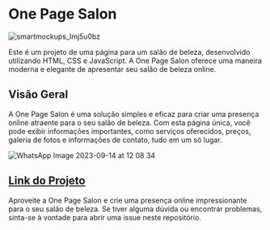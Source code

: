 # One Page Salon
![smartmockups_lmj5u0bz](https://github.com/Luizhdevs/onepage/assets/138630678/863f4eae-7fd6-40d5-88bd-b45f3f94de57)
<p>Este é um projeto de uma página para um salão de beleza, desenvolvido utilizando HTML, CSS e JavaScript. A One Page Salon oferece uma maneira moderna e elegante de apresentar seu salão de beleza online.</p>

## Visão Geral
<p>A One Page Salon é uma solução simples e eficaz para criar uma presença online atraente para o seu salão de beleza. Com esta página única, você pode exibir informações importantes, como serviços oferecidos, preços, galeria de fotos e informações de contato, tudo em um só lugar.</p>

![WhatsApp Image 2023-09-14 at 12 08 34](https://github.com/Luizhdevs/onepage/assets/138630678/6c75c77d-0242-4545-b8b2-90514c899d3b)
<h2><a href="https://luizhdevs.github.io/onepage/#about">Link do Projeto</a></h2>

<p>Aproveite a One Page Salon e crie uma presença online impressionante para o seu salão de beleza. Se tiver alguma dúvida ou encontrar problemas, sinta-se à vontade para abrir uma issue neste repositório.</p>

